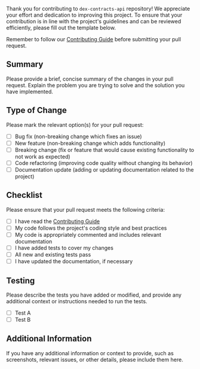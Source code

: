 Thank you for contributing to `dex-contracts-api` repository! We appreciate your effort and dedication to improving this project. To ensure that your contribution is in line with the project's guidelines and can be reviewed efficiently, please fill out the template below.

Remember to follow our [Contributing Guide](CONTRIBUTING.md) before submitting your pull request.

## Summary

Please provide a brief, concise summary of the changes in your pull request. Explain the problem you are trying to solve and the solution you have implemented.

## Type of Change

Please mark the relevant option(s) for your pull request:

- [ ] Bug fix (non-breaking change which fixes an issue)
- [ ] New feature (non-breaking change which adds functionality)
- [ ] Breaking change (fix or feature that would cause existing functionality to not work as expected)
- [ ] Code refactoring (improving code quality without changing its behavior)
- [ ] Documentation update (adding or updating documentation related to the project)

## Checklist

Please ensure that your pull request meets the following criteria:

- [ ] I have read the [Contributing Guide](CONTRIBUTING.md)
- [ ] My code follows the project's coding style and best practices
- [ ] My code is appropriately commented and includes relevant documentation
- [ ] I have added tests to cover my changes
- [ ] All new and existing tests pass
- [ ] I have updated the documentation, if necessary

## Testing

Please describe the tests you have added or modified, and provide any additional context or instructions needed to run the tests.

- [ ] Test A
- [ ] Test B

## Additional Information

If you have any additional information or context to provide, such as screenshots, relevant issues, or other details, please include them here.

